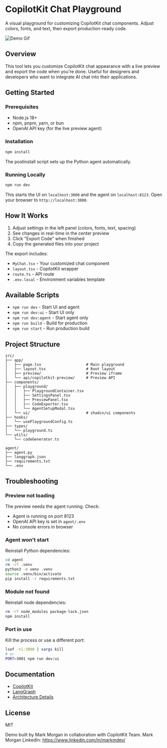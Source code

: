# CopilotKit Chat Playground

A visual playground for customizing CopilotKit chat components. Adjust colors, fonts, and text, then export production-ready code.

![Demo Gif](docs/demo.gif)

## Overview

This tool lets you customize CopilotKit chat appearance with a live preview and export the code when you're done. Useful for designers and developers who want to integrate AI chat into their applications.

## Getting Started

### Prerequisites

- Node.js 18+
- npm, pnpm, yarn, or bun
- OpenAI API key (for the live preview agent)

### Installation

```bash
npm install
```

The postinstall script sets up the Python agent automatically.

### Running Locally

```bash
npm run dev
```

This starts the UI on `localhost:3000` and the agent on `localhost:8123`. Open your browser to `http://localhost:3000`.

## How It Works

1. Adjust settings in the left panel (colors, fonts, text, spacing)
2. See changes in real-time in the center preview
3. Click "Export Code" when finished
4. Copy the generated files into your project

The export includes:

- `MyChat.tsx` - Your customized chat component
- `layout.tsx` - CopilotKit wrapper
- `route.ts` - API route
- `.env.local` - Environment variables template

## Available Scripts

- `npm run dev` - Start UI and agent
- `npm run dev:ui` - Start UI only
- `npm run dev:agent` - Start agent only
- `npm run build` - Build for production
- `npm run start` - Run production build

## Project Structure

```
src/
├── app/
│   ├── page.tsx                    # Main playground
│   ├── layout.tsx                  # Root layout
│   ├── preview/                    # Preview iframe
│   └── api/copilotkit-preview/     # Preview API
├── components/
│   ├── playground/
│   │   ├── PlaygroundContainer.tsx
│   │   ├── SettingsPanel.tsx
│   │   ├── PreviewPanel.tsx
│   │   ├── CodeExporter.tsx
│   │   └── AgentSetupModal.tsx
│   └── ui/                         # shadcn/ui components
├── hooks/
│   └── usePlaygroundConfig.ts
├── types/
│   └── playground.ts
└── utils/
    └── codeGenerator.ts

agent/
├── agent.py
├── langgraph.json
├── requirements.txt
└── .env
```

## Troubleshooting

### Preview not loading

The preview needs the agent running. Check:

- Agent is running on port 8123
- OpenAI API key is set in `agent/.env`
- No console errors in browser

### Agent won't start

Reinstall Python dependencies:

```bash
cd agent
rm -rf .venv
python3 -m venv .venv
source .venv/bin/activate
pip install -r requirements.txt
```

### Module not found

Reinstall node dependencies:

```bash
rm -rf node_modules package-lock.json
npm install
```

### Port in use

Kill the process or use a different port:

```bash
lsof -ti:3000 | xargs kill
# or
PORT=3001 npm run dev:ui
```

## Documentation

- [CopilotKit](https://docs.copilotkit.ai)
- [LangGraph](https://langchain-ai.github.io/langgraph/)
- [Architecture Details](./PLAYGROUND.md)

## License

MIT

Demo built by Mark Morgan in collaboration with CopilotKit Team.
Mark Morgan LinkedIn: https://www.linkedin.com/in/markmdev/
